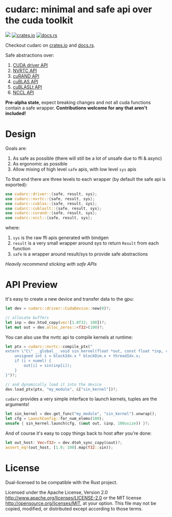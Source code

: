 # cudarc: minimal and safe api over the cuda toolkit

[![](https://dcbadge.vercel.app/api/server/AtUhGqBDP5)](https://discord.gg/AtUhGqBDP5)
[![crates.io](https://img.shields.io/crates/v/cudarc?style=for-the-badge)](https://crates.io/crates/cudarc)
[![docs.rs](https://img.shields.io/docsrs/cudarc?label=docs.rs%20latest&style=for-the-badge)](https://docs.rs/cudarc)

Checkout cudarc on [crates.io](https://crates.io/crates/cudarc) and [docs.rs](https://docs.rs/cudarc/latest/cudarc/).

Safe abstractions over:
1. [CUDA driver API](https://docs.nvidia.com/cuda/cuda-driver-api/index.html)
2. [NVRTC API](https://docs.nvidia.com/cuda/nvrtc/index.html)
3. [cuRAND API](https://docs.nvidia.com/cuda/curand/index.html)
4. [cuBLAS API](https://docs.nvidia.com/cuda/cublas/index.html)
5. [cuBLASLt API](https://docs.nvidia.com/cuda/cublas/#using-the-cublaslt-api)
6. [NCCL API](https://docs.nvidia.com/deeplearning/nccl/user-guide/docs/)

**Pre-alpha state**, expect breaking changes and not all cuda functions
contain a safe wrapper. **Contributions welcome for any that aren't included!**

# Design

Goals are:
1. As safe as possible (there will still be a lot of unsafe due to ffi & async)
2. As ergonomic as possible
3. Allow mixing of high level `safe` apis, with low level `sys` apis

To that end there are three levels to each wrapper (by default the safe api is exported):
```rust
use cudarc::driver::{safe, result, sys};
use cudarc::nvrtc::{safe, result, sys};
use cudarc::cublas::{safe, result, sys};
use cudarc::cublaslt::{safe, result, sys};
use cudarc::curand::{safe, result, sys};
use cudarc::nccl::{safe, result, sys};
```

where:
1. `sys` is the raw ffi apis generated with bindgen
2. `result` is a very small wrapper around sys to return `Result` from each function
3. `safe` is a wrapper around result/sys to provide safe abstractions

*Heavily recommend sticking with safe APIs*

# API Preview

It's easy to create a new device and transfer data to the gpu:

```rust
let dev = cudarc::driver::CudaDevice::new(0)?;

// allocate buffers
let inp = dev.htod_copy(vec![1.0f32; 100])?;
let mut out = dev.alloc_zeros::<f32>(100)?;
```

You can also use the nvrtc api to compile kernels at runtime:

```rust
let ptx = cudarc::nvrtc::compile_ptx("
extern \"C\" __global__ void sin_kernel(float *out, const float *inp, const size_t numel) {
    unsigned int i = blockIdx.x * blockDim.x + threadIdx.x;
    if (i < numel) {
        out[i] = sin(inp[i]);
    }
}")?;

// and dynamically load it into the device
dev.load_ptx(ptx, "my_module", &["sin_kernel"])?;
```

`cudarc` provides a very simple interface to launch kernels, tuples
are the arguments!

```rust
let sin_kernel = dev.get_func("my_module", "sin_kernel").unwrap();
let cfg = LaunchConfig::for_num_elems(100);
unsafe { sin_kernel.launch(cfg, (&mut out, &inp, 100usize)) }?;
```

And of course it's easy to copy things back to host after you're done:

```rust
let out_host: Vec<f32> = dev.dtoh_sync_copy(&out)?;
assert_eq!(out_host, [1.0; 100].map(f32::sin));
```

# License

Dual-licensed to be compatible with the Rust project.

Licensed under the Apache License, Version 2.0 http://www.apache.org/licenses/LICENSE-2.0 or the MIT license http://opensource.org/licenses/MIT, at your option. This file may not be copied, modified, or distributed except according to those terms.
